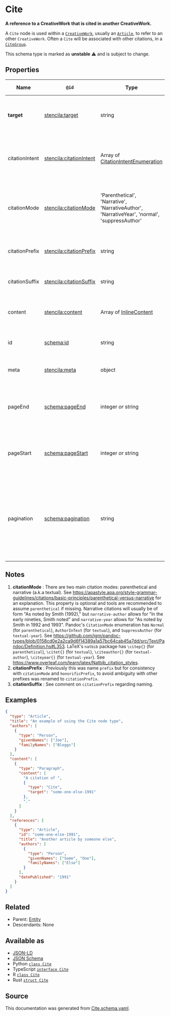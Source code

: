 # Cite

**A reference to a CreativeWork that is cited in another CreativeWork.**

A `Cite` node is used within a [`CreativeWork`](./CreativeWork), usually an [`Article`](./Article), to refer to an other `CreativeWork`. Often a `Cite` will be associated with other citations, in a [`CiteGroup`](./CiteGroup).

This schema type is marked as **unstable** ⚠️ and is subject to change.

## Properties

| Name           | `@id`                                                                     | Type                                                                                         | Description                                                                                           | Inherited from      |
| -------------- | ------------------------------------------------------------------------- | -------------------------------------------------------------------------------------------- | ----------------------------------------------------------------------------------------------------- | ------------------- |
| **target**     | [stencila:target](https://schema.stenci.la/target.jsonld)                 | string                                                                                       | The target of the citation (URL or reference ID).                                                     | [Cite](Cite.md)     |
| citationIntent | [stencila:citationIntent](https://schema.stenci.la/citationIntent.jsonld) | Array of [CitationIntentEnumeration](CitationIntentEnumeration.md)                           | The type/s of the citation, both factually and rhetorically.                                          | [Cite](Cite.md)     |
| citationMode   | [stencila:citationMode](https://schema.stenci.la/citationMode.jsonld)     | 'Parenthetical', 'Narrative', 'NarrativeAuthor', 'NarrativeYear', 'normal', 'suppressAuthor' | Determines how the citation is shown within the surrounding text. See note [1](#notes).               | [Cite](Cite.md)     |
| citationPrefix | [stencila:citationPrefix](https://schema.stenci.la/citationPrefix.jsonld) | string                                                                                       | Text to show before the citation. See note [2](#notes).                                               | [Cite](Cite.md)     |
| citationSuffix | [stencila:citationSuffix](https://schema.stenci.la/citationSuffix.jsonld) | string                                                                                       | Text to show after the citation. See note [3](#notes).                                                | [Cite](Cite.md)     |
| content        | [stencila:content](https://schema.stenci.la/content.jsonld)               | Array of [InlineContent](InlineContent.md)                                                   | Optional structured content/text of this citation.                                                    | [Cite](Cite.md)     |
| id             | [schema:id](https://schema.org/id)                                        | string                                                                                       | The identifier for this item.                                                                         | [Entity](Entity.md) |
| meta           | [stencila:meta](https://schema.stenci.la/meta.jsonld)                     | object                                                                                       | Metadata associated with this item.                                                                   | [Entity](Entity.md) |
| pageEnd        | [schema:pageEnd](https://schema.org/pageEnd)                              | integer _or_ string                                                                          | The page on which the work ends; for example "138" or "xvi".                                          | [Cite](Cite.md)     |
| pageStart      | [schema:pageStart](https://schema.org/pageStart)                          | integer _or_ string                                                                          | The page on which the work starts; for example "135" or "xiii".                                       | [Cite](Cite.md)     |
| pagination     | [schema:pagination](https://schema.org/pagination)                        | string                                                                                       | Any description of pages that is not separated into pageStart and pageEnd; for example, "1-6, 9, 55". | [Cite](Cite.md)     |

## Notes

1. **citationMode** : There are two main citation modes: parenthetical and narrative (a.k.a textual). See https://apastyle.apa.org/style-grammar-guidelines/citations/basic-principles/parenthetical-versus-narrative for an explanation. This property is optional and tools are recommended to assume `parenthetical` if missing. Narrative citations will usually be of form "As noted by Smith (1992)," but `narrative-author` allows for "In the early nineties, Smith noted" and `narrative-year` allows for "As noted by Smith in 1992 and 1993". Pandoc's `CitationMode` enumeration has `Normal` (for `parenthetical`), `AuthorInText` (for `textual`), and `SuppressAuthor` (for `textual-year`). See https://github.com/jgm/pandoc-types/blob/0158cd0e2a2ca9d6f14389a1a57bc64cab45a7dd/src/Text/Pandoc/Definition.hs#L353. LaTeX's `natbib` package has `\citep{}` (for `parenthetical`), `\citet{}` (for `textual`), `\citeauthor{}` (for `textual-author`), `\citeyear{}` (for `textual-year`). See https://www.overleaf.com/learn/latex/Natbib_citation_styles.
2. **citationPrefix** : Previously this was name `prefix` but for consistency with `citationMode` and `honorificPrefix`, to avoid ambiguity with other prefixes was renamed to `citationPrefix`.
3. **citationSuffix** : See comment on `citationPrefix` regarding naming.

## Examples

```json
{
  "type": "Article",
  "title": "An example of using the Cite node type",
  "authors": [
    {
      "type": "Person",
      "givenNames": ["Joe"],
      "familyNames": ["Bloggs"]
    }
  ],
  "content": [
    {
      "type": "Paragraph",
      "content": [
        "A citation of ",
        {
          "type": "Cite",
          "target": "some-one-else-1991"
        },
        "."
      ]
    }
  ],
  "references": [
    {
      "type": "Article",
      "id": "some-one-else-1991",
      "title": "Another article by someone else",
      "authors": [
        {
          "type": "Person",
          "givenNames": ["Some", "One"],
          "familyNames": ["Else"]
        }
      ],
      "datePublished": "1991"
    }
  ]
}
```

## Related

- Parent: [Entity](Entity.md)
- Descendants: None

## Available as

- [JSON-LD](https://schema.stenci.la/Cite.jsonld)
- [JSON Schema](https://schema.stenci.la/v1/Cite.schema.json)
- Python [`class Cite`](https://stencila.github.io/schema/python/docs/types.html#schema.types.Cite)
- TypeScript [`interface Cite`](https://stencila.github.io/schema/ts/docs/interfaces/cite.html)
- R [`class Cite`](https://cran.r-project.org/web/packages/stencilaschema/stencilaschema.pdf)
- Rust [`struct Cite`](https://docs.rs/stencila-schema/latest/stencila_schema/struct.Cite.html)

## Source

This documentation was generated from [Cite.schema.yaml](https://github.com/stencila/stencila/blob/master/schema/schema/Cite.schema.yaml).
